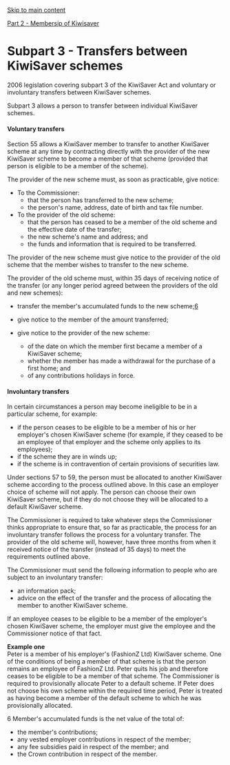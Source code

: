 [Skip to main content](#main-content-tt)

[Part 2 - Membersip of Kiwisaver](/new-legislation/act-articles/kiwisaver-act-2006/part-2-membersip-of-kiwisaver "Part 2 - Membersip of Kiwisaver")

Subpart 3 - Transfers between KiwiSaver schemes
===============================================

2006 legislation covering subpart 3 of the KiwiSaver Act and voluntary or involuntary transfers between KiwiSaver schemes.

Subpart 3 allows a person to transfer between individual KiwiSaver schemes.

#### Voluntary transfers

Section 55 allows a KiwiSaver member to transfer to another KiwiSaver scheme at any time by contracting directly with the provider of the new KiwiSaver scheme to become a member of that scheme (provided that person is eligible to be a member of the scheme).

The provider of the new scheme must, as soon as practicable, give notice:

*   To the Commissioner:
    *   that the person has transferred to the new scheme;
    *   the person's name, address, date of birth and tax file number.
*   To the provider of the old scheme:
    *   that the person has ceased to be a member of the old scheme and the effective date of the transfer;
    *   the new scheme's name and address; and
    *   the funds and information that is required to be transferred.

The provider of the new scheme must give notice to the provider of the old scheme that the member wishes to transfer to the new scheme.

The provider of the old scheme must, within 35 days of receiving notice of the transfer (or any longer period agreed between the providers of the old and new schemes):

*   transfer the member's accumulated funds to the new scheme;[6](#06)
    
*   give notice to the member of the amount transferred;
*   give notice to the provider of the new scheme:
    *   of the date on which the member first became a member of a KiwiSaver scheme;
    *   whether the member has made a withdrawal for the purchase of a first home; and
    *   of any contributions holidays in force.

#### Involuntary transfers

In certain circumstances a person may become ineligible to be in a particular scheme, for example:

*   if the person ceases to be eligible to be a member of his or her employer's chosen KiwiSaver scheme (for example, if they ceased to be an employee of that employer and the scheme only applies to its employees);
*   if the scheme they are in winds up;
*   if the scheme is in contravention of certain provisions of securities law.

Under sections 57 to 59, the person must be allocated to another KiwiSaver scheme according to the process outlined above. In this case an employer choice of scheme will not apply. The person can choose their own KiwiSaver scheme, but if they do not choose they will be allocated to a default KiwiSaver scheme.

The Commissioner is required to take whatever steps the Commissioner thinks appropriate to ensure that, so far as practicable, the process for an involuntary transfer follows the process for a voluntary transfer. The provider of the old scheme will, however, have three months from when it received notice of the transfer (instead of 35 days) to meet the requirements outlined above.

The Commissioner must send the following information to people who are subject to an involuntary transfer:

*   an information pack;
*   advice on the effect of the transfer and the process of allocating the member to another KiwiSaver scheme.

If an employee ceases to be eligible to be a member of the employer's chosen KiwiSaver scheme, the employer must give the employee and the Commissioner notice of that fact.

**Example one**  
Peter is a member of his employer's (FashionZ Ltd) KiwiSaver scheme. One of the conditions of being a member of that scheme is that the person remains an employee of FashionZ Ltd. Peter quits his job and therefore ceases to be eligible to be a member of that scheme. The Commissioner is required to provisionally allocate Peter to a default scheme. If Peter does not choose his own scheme within the required time period, Peter is treated as having become a member of the default scheme to which he was provisionally allocated.  

6 Member's accumulated funds is the net value of the total of:

*   the member's contributions;
*   any vested employer contributions in respect of the member;
*   any fee subsidies paid in respect of the member; and
*   the Crown contribution in respect of the member.